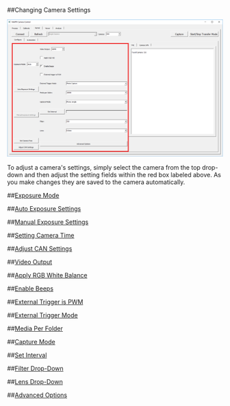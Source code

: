 ##Changing Camera Settings

![](/assets/kernel_settings.png)

To adjust a camera's settings, simply select the camera from the top drop-down and then adjust the setting fields within the red box labeled above. As you make changes they are saved to the camera automatically.

##[Exposure Mode](../mcc/changing-camera-settings/exposure-mode.html)

##[Auto Exposure Settings](../mcc/changing-camera-settings/auto-exposure-settings.html)

##[Manual Exposure Settings](../mcc/changing-camera-settings/manual-exposure-settings.html)

##[Setting Camera Time](../mcc/changing-camera-settings/setting-real-time-clock.html)

##[Adjust CAN Settings](../mcc/changing-camera-settings/changing-can-setings.html)

##[Video Output](../mcc/changing-camera-settings/video-output.html)

##[Apply RGB White Balance](../mcc/changing-camera-settings/apply-rgb-white-balance.html)

##[Enable Beeps](../mcc/changing-camera-settings/enable-beeps.html)

##[External Trigger is PWM](../mcc/changing-camera-settings/external-trigger-is-pwm.html)

##[External Trigger Mode](../mcc/changing-camera-settings/external-trigger-mode.html)

##[Media Per Folder](../mcc/changing-camera-settings/media-per-folder.html)

##[Capture Mode](../mcc/changing-camera-settings/capture-mode.html)

##[Set Interval](../mcc/changing-camera-settings/set-interval.html)

##[Filter Drop-Down](../mcc/changing-camera-settings/filter-drop-down.html)

##[Lens Drop-Down](../mcc/changing-camera-settings/lens-drop-down.html)

##[Advanced Options](../mcc/changing-camera-settings/advanced-options.html)
